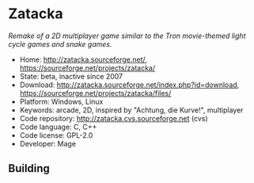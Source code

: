 # Zatacka

_Remake of a 2D multiplayer game similar to the Tron movie-themed light cycle games and snake games._

- Home: http://zatacka.sourceforge.net/, https://sourceforge.net/projects/zatacka/
- State: beta, inactive since 2007
- Download: http://zatacka.sourceforge.net/index.php?id=download, https://sourceforge.net/projects/zatacka/files/
- Platform: Windows, Linux
- Keywords: arcade, 2D, inspired by "Achtung, die Kurve!", multiplayer
- Code repository: http://zatacka.cvs.sourceforge.net (cvs)
- Code language: C, C++
- Code license: GPL-2.0
- Developer: Mage

## Building
